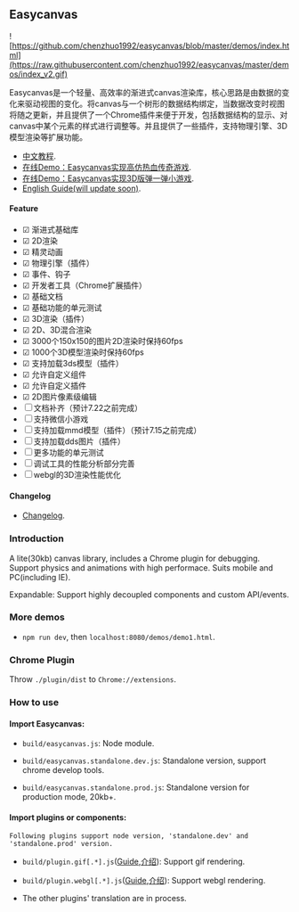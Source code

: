 ## Easycanvas

![https://github.com/chenzhuo1992/easycanvas/blob/master/demos/index.html](https://raw.githubusercontent.com/chenzhuo1992/easycanvas/master/demos/index_v2.gif)

Easycanvas是一个轻量、高效率的渐进式canvas渲染库，核心思路是由数据的变化来驱动视图的变化。将canvas与一个树形的数据结构绑定，当数据改变时视图将随之更新，并且提供了一个Chrome插件来便于开发，包括数据结构的显示、对canvas中某个元素的样式进行调整等。并且提供了一些插件，支持物理引擎、3D模型渲染等扩展功能。

- [中文教程](https://chenzhuo1992.github.io/easycanvas/).
- [在线Demo：Easycanvas实现高仿热血传奇游戏](https://github.com/chenzhuo1992/Mir2/wiki/%E3%80%8AJS%E5%AE%9E%E7%8E%B0%E7%83%AD%E8%A1%80%E4%BC%A0%E5%A5%87%E3%80%8B1.%E5%BC%80%E5%8F%91%E5%89%8D%E7%9A%84%E5%87%86%E5%A4%87).
- [在线Demo：Easycanvas实现3D版弹一弹小游戏](https://chenzhuo1992.github.io/tanyitan/).
- [English Guide(will update soon)](https://github.com/chenzhuo1992/easycanvas/blob/master/readme/build/readme.English.md).

#### Feature

- ☑ 渐进式基础库
- ☑ 2D渲染
- ☑ 精灵动画
- ☑ 物理引擎（插件）
- ☑ 事件、钩子
- ☑ 开发者工具（Chrome扩展插件）
- ☑ 基础文档
- ☑ 基础功能的单元测试
- ☑ 3D渲染（插件）
- ☑ 2D、3D混合渲染	
- ☑ 3000个150x150的图片2D渲染时保持60fps
- ☑ 1000个3D模型渲染时保持60fps
- ☑ 支持加载3ds模型（插件）
- ☑ 允许自定义组件
- ☑ 允许自定义插件
- ☑ 2D图片像素级编辑
- ☐ 文档补齐（预计7.22之前完成）
- ☐ 支持微信小游戏
- ☐ 支持加载mmd模型（插件）（预计7.15之前完成）
- ☐ 支持加载dds图片（插件）
- ☐ 更多功能的单元测试
- ☐ 调试工具的性能分析部分完善
- ☐ webgl的3D渲染性能优化

#### Changelog

- [Changelog](https://github.com/chenzhuo1992/easycanvas/blob/master/CHANGELOG.md).

### Introduction

A lite(30kb) canvas library, includes a Chrome plugin for debugging. Support physics and animations with high performace. Suits mobile and PC(including IE).

Expandable: Support highly decoupled components and custom API/events.

### More demos

- `npm run dev`, then `localhost:8080/demos/demo1.html`.

### Chrome Plugin

Throw `./plugin/dist` to `Chrome://extensions`.

### How to use

#### Import Easycanvas:

- `build/easycanvas.js`: Node module.

- `build/easycanvas.standalone.dev.js`: Standalone version, support chrome develop tools.

- `build/easycanvas.standalone.prod.js`: Standalone version for production mode, 20kb+.

#### Import plugins or components:

`Following plugins support node version, 'standalone.dev' and 'standalone.prod' version.`

- `build/plugin.gif[.*].js`([Guide](https://github.com/chenzhuo1992/easycanvas/blob/master/readme/build/plugin.gif.English.md),[介绍](https://github.com/chenzhuo1992/easycanvas/blob/master/readme/build/plugin.gif.Chinese.md)): Support gif rendering.

- `build/plugin.webgl[.*].js`([Guide](https://github.com/chenzhuo1992/easycanvas/blob/master/readme/build/plugin.webgl.English.md),[介绍](https://github.com/chenzhuo1992/easycanvas/blob/master/readme/build/plugin.webgl.Chinese.md)): Support webgl rendering.

- The other plugins' translation are in process.
